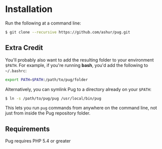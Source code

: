 # Installation

Run the following at a command line:

```bash
$ git clone --recursive https://github.com/ashur/pug.git
```

## Extra Credit

You'll probably also want to add the resulting folder to your environment `$PATH`. For example, if you're running **bash**, you'd add the following to `~/.bashrc`:

```bash
export PATH=$PATH:/path/to/pug/folder
```

Alternatively, you can symlink Pug to a directory already on your `$PATH`:

```bash
$ ln -s /path/to/pug/pug /usr/local/bin/pug
```

This lets you run `pug` commands from anywhere on the command line, not just from inside the Pug repository folder.

## Requirements

Pug requires PHP 5.4 or greater
